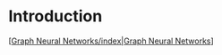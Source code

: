 # Introduction

[[Graph Neural Networks/index|Graph Neural Networks]]

[//begin]: # "Autogenerated link references for markdown compatibility"
[Graph Neural Networks/index|Graph Neural Networks]: <Notes/Graph Neural Networks/index> "Graph Neural Networks"
[//end]: # "Autogenerated link references"